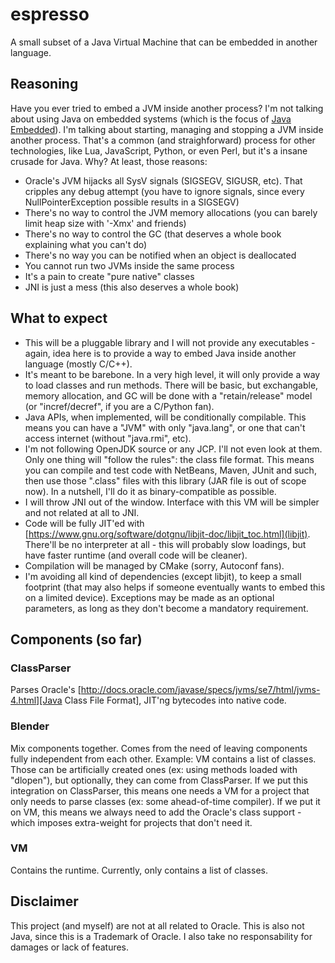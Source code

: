 # espresso

A small subset of a Java Virtual Machine that can be embedded in another language.

## Reasoning

Have you ever tried to embed a JVM inside another process? I'm not talking about using Java on embedded systems (which is the focus of [Java Embedded](http://docs.oracle.com/javase/8/javase-embedded.htm)). I'm talking about starting, managing and stopping a JVM inside another process. That's a common (and straighforward) process for other technologies, like Lua, JavaScript, Python, or even Perl, but it's a insane crusade for Java. Why? At least, those reasons:

+ Oracle's JVM hijacks all SysV signals (SIGSEGV, SIGUSR, etc). That cripples any debug attempt (you have to ignore signals, since every NullPointerException possible results in a SIGSEGV)
+ There's no way to control the JVM memory allocations (you can barely limit heap size with '-Xmx' and friends)
+ There's no way to control the GC (that deserves a whole book explaining what you can't do)
+ There's no way you can be notified when an object is deallocated
+ You cannot run two JVMs inside the same process
+ It's a pain to create "pure native" classes
+ JNI is just a mess (this also deserves a whole book)

## What to expect

+ This will be a pluggable library and I will not provide any executables - again, idea here is to provide a way to embed Java inside another language (mostly C/C++).
+ It's meant to be barebone. In a very high level, it will only provide a way to load classes and run methods. There will be basic, but exchangable, memory allocation, and GC will be done with a "retain/release" model (or "incref/decref", if you are a C/Python fan).
+ Java APIs, when implemented, will be conditionally compilable. This means you can have a "JVM" with only "java.lang", or one that can't access internet (without "java.rmi", etc).
+ I'm not following OpenJDK source or any JCP. I'll not even look at them. Only one thing will "follow the rules": the class file format. This means you can compile and test code with NetBeans, Maven, JUnit and such, then use those ".class" files with this library (JAR file is out of scope now). In a nutshell, I'll do it as binary-compatible as possible.
+ I will throw JNI out of the window. Interface with this VM will be simpler and not related at all to JNI.
+ Code will be fully JIT'ed with [https://www.gnu.org/software/dotgnu/libjit-doc/libjit_toc.html](libjit). There'll be no interpreter at all - this will probably slow loadings, but have faster runtime (and overall code will be cleaner).
+ Compilation will be managed by CMake (sorry, Autoconf fans).
+ I'm avoiding all kind of dependencies (except libjit), to keep a small footprint (that may also helps if someone eventually wants to embed this on a limited device). Exceptions may be made as an optional parameters, as long as they don't become a mandatory requirement.

## Components (so far)

### ClassParser

Parses Oracle's [http://docs.oracle.com/javase/specs/jvms/se7/html/jvms-4.html][Java Class File Format], JIT'ng bytecodes into native code.

### Blender

Mix components together. Comes from the need of leaving components fully independent from each other. Example: VM contains a list of classes. Those can be artificially created ones (ex: using methods loaded with "dlopen"), but optionally, they can come from ClassParser. If we put this integration on ClassParser, this means one needs a VM for a project that only needs to parse classes (ex: some ahead-of-time compiler). If we put it on VM, this means we always need to add the Oracle's class support - which imposes extra-weight for projects that don't need it.

### VM

Contains the runtime. Currently, only contains a list of classes.

## Disclaimer

This project (and myself) are not at all related to Oracle. This is also not Java, since this is a Trademark of Oracle. I also take no responsability for damages or lack of features.
